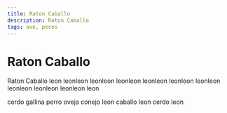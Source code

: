 ```yaml
---
title: Raton Caballo
description: Raton Caballo
tags: ave, peces
---
```


# Raton Caballo

Raton Caballo leon leonleon leonleon leonleon leonleon leonleon leonleon leonleon leonleon leonleon leon

cerdo gallina perro oveja conejo leon caballo leon cerdo leon